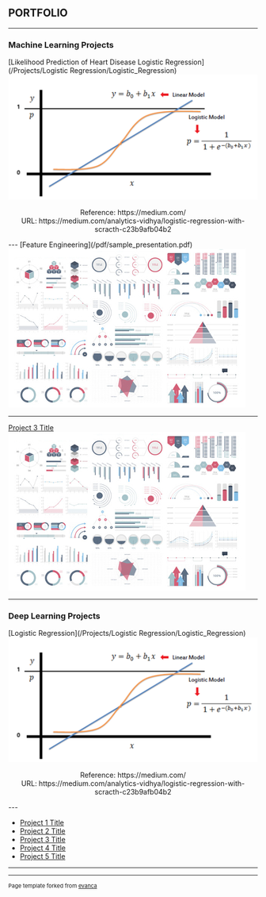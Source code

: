 ## PORTFOLIO
---

### Machine Learning Projects 

[Likelihood Prediction of Heart Disease Logistic Regression](/Projects/Logistic Regression/Logistic_Regression)
<img src="images/Logistic%20Regression/Logestic Regression_sample pic2.png?raw=true"/>
<p align = "center">
Reference: https://medium.com/<br/>
URL: https://medium.com/analytics-vidhya/logistic-regression-with-scracth-c23b9afb04b2
</p>
---
[Feature Engineering](/pdf/sample_presentation.pdf)
<img src="images/dummy_thumbnail.jpg?raw=true"/>

---
[Project 3 Title](http://example.com/)
<img src="images/dummy_thumbnail.jpg?raw=true"/>

---

### Deep Learning Projects
[Logistic Regression](/Projects/Logistic Regression/Logistic_Regression)
<img src="images/Logistic%20Regression/Logestic Regression_sample pic2.png?raw=true"/>
<p align = "center">
Reference: https://medium.com/<br/>
URL: https://medium.com/analytics-vidhya/logistic-regression-with-scracth-c23b9afb04b2
</p>
---

- [Project 1 Title](http://example.com/)
- [Project 2 Title](http://example.com/)
- [Project 3 Title](http://example.com/)
- [Project 4 Title](http://example.com/)
- [Project 5 Title](http://example.com/)

---




---
<p style="font-size:11px">Page template forked from <a href="https://github.com/evanca/quick-portfolio">evanca</a></p>
<!-- Remove above link if you don't want to attibute -->
